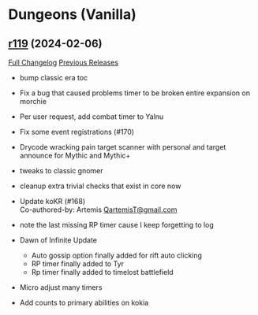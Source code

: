 # <DBM Mod> Dungeons (Vanilla)

## [r119](https://github.com/DeadlyBossMods/DBM-Dungeons/tree/r119) (2024-02-06)
[Full Changelog](https://github.com/DeadlyBossMods/DBM-Dungeons/compare/r118...r119) [Previous Releases](https://github.com/DeadlyBossMods/DBM-Dungeons/releases)

- bump classic era toc  
- Fix a bug that caused problems timer to be broken entire expansion on morchie  
- Per user request, add combat timer to Yalnu  
- Fix some event registrations (#170)  
- Drycode wracking pain target scanner with personal and target announce for Mythic and Mythic+  
- tweaks to classic gnomer  
- cleanup extra trivial checks that exist in core now  
- Update koKR (#168)  
    Co-authored-by: Artemis <QartemisT@gmail.com>  
- note the last missing RP timer cause I keep forgetting to log  
- Dawn of Infinite Update  
     - Auto gossip option finally added for rift auto clicking  
     - RP timer finally added to Tyr  
     - Rp timer finally added to timelost battlefield  
- Micro adjust many timers  
- Add counts to primary abilities on kokia  
